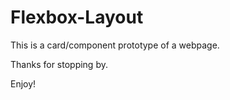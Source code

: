 # Flexbox-Layout

This is a card/component prototype of a webpage. 

Thanks for stopping by.

Enjoy!
